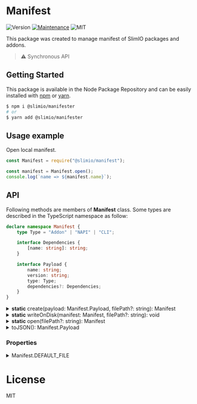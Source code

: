 # Manifest

![Version](https://img.shields.io/badge/dynamic/json.svg?url=https://raw.githubusercontent.com/SlimIO/Manifest/master/package.json?token=Aeue0OHXB6Ozx8agcA1fkbEC6bCdL6epks5cearKwA%3D%3D&query=$.version&label=Version)
[![Maintenance](https://img.shields.io/badge/Maintained%3F-yes-green.svg)](https://github.com/SlimIO/is/commit-activity)
![MIT](https://img.shields.io/github/license/mashape/apistatus.svg)

This package was created to manage manifest of SlimIO packages and addons.

> ⚠️ Synchronous API

## Getting Started

This package is available in the Node Package Repository and can be easily installed with [npm](https://docs.npmjs.com/getting-started/what-is-npm) or [yarn](https://yarnpkg.com).

```bash
$ npm i @slimio/manifester
# or
$ yarn add @slimio/manifester
```

## Usage example
Open local manifest.

```js
const Manifest = require("@slimio/manifest");

const manifest = Manifest.open();
console.log(`name => ${manifest.name}`);
```

## API
Following methods are members of **Manifest** class. Some types are described in the TypeScript namespace as follow:

```ts
declare namespace Manifest {
    type Type = "Addon" | "NAPI" | "CLI";

    interface Dependencies {
        [name: string]: string;
    }

    interface Payload {
        name: string;
        version: string;
        type: Type;
        dependencies?: Dependencies;
    }
}
```

<details>
    <summary><b>static</b> create(payload: Manifest.Payload, filePath?: string): Manifest</summary>

Create a new manifest at given **filePath** (The default value is equal to **Manifest.DEFAULT_FILE**). The manifest file must not exist, else the method will throw an Error.

```js
const { strictEqual } = require("assert");
const { existsSync } = require("fs");

const Manifest = require("@slimio/manifest");

const manifest = Manifest.create({
    name: "project",
    version: "1.0.0",
    type: "NAPI"
});
strictEqual(existsSync(Manifest.DEFAULT_FILE), true);
console.log(manifest.toJSON());
```

<br />
</details>

<details>
    <summary><b>static</b> writeOnDisk(manifest: Manifest, filePath?: string): void</summary>

Write a Manifest Object on the disk.
```js
const Manifest = require("@slimio/manifest");

const manifest = Manifest.open();
// Do your work here... update manifest

Manifest.writeOnDisk(manifest);
```

<br />
</details>

<details>
    <summary><b>static</b> open(filePath?: string): Manifest</summary>

Read and parse local .toml manifest file. The method return a complete Manifest Object (it will throw if something is wrong). The default value for filePath will be **Manifest.DEFAULT_FILE**.
```js
const Manifest = require("@slimio/manifest");

const manifest = Manifest.open();
console.log(manifest.toJSON());
```

<br />
</details>

<details><summary>toJSON(): Manifest.Payload</summary>

Return the Manifest Object as a JavaScript object (JSON compatible).
```js
const Manifest = require("@slimio/manifest");

const manifest = Manifest.open();
console.log(manifest.toJSON());
console.log(JSON.stringify(manifest));
```

<br />
</details>

### Properties

<details><summary>Manifest.DEFAULT_FILE</summary>
<br />

**DEFAULT_FILE** is a static property of **Manifest**.
```js
const { join } = require("path");

Manifest.DEFAULT_FILE = join(process.cwd(), "slimio.toml");
```

<br />
</details>

# License
MIT
